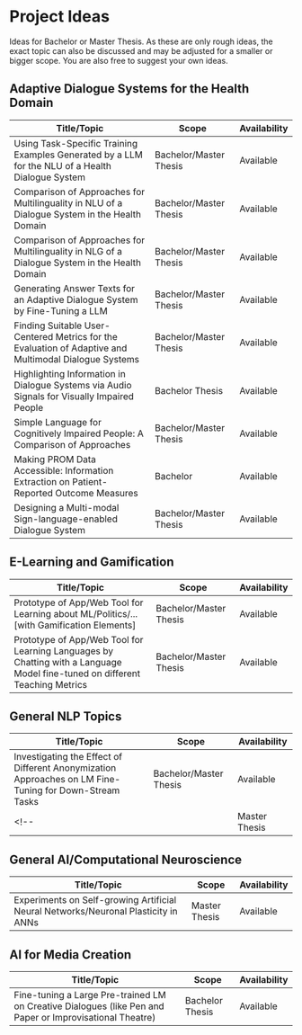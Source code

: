# Project Ideas
Ideas for Bachelor or Master Thesis. As these are only rough ideas, the exact topic can also be discussed and may be adjusted for a smaller or bigger scope. You are also free to suggest your own ideas.


## Adaptive Dialogue Systems for the Health Domain
| Title/Topic | Scope         | Availability |
|-------------|---------------|--------------|
| Using Task-Specific Training Examples Generated by a LLM for the NLU of a Health Dialogue System | Bachelor/Master Thesis | Available    |
| Comparison of Approaches for Multilinguality in NLU of a Dialogue System in the Health Domain | Bachelor/Master Thesis | Available    |
| Comparison of Approaches for Multilinguality in NLG of a Dialogue System in the Health Domain | Bachelor/Master Thesis | Available    |
| Generating Answer Texts for an Adaptive Dialogue System by Fine-Tuning a LLM  | Bachelor/Master Thesis | Available    |
| Finding Suitable User-Centered Metrics for the Evaluation of Adaptive and Multimodal Dialogue Systems | Bachelor/Master Thesis | Available    |
|     Highlighting Information in Dialogue Systems via Audio Signals for Visually Impaired People     | Bachelor Thesis | Available    |
|     Simple Language for Cognitively Impaired People: A Comparison of Approaches     | Bachelor/Master Thesis | Available    |
|     Making PROM Data Accessible: Information Extraction on Patient-Reported Outcome Measures     | Bachelor | Available    |
| Designing a Multi-modal Sign-language-enabled Dialogue System | Bachelor/Master Thesis | Available    |

<!-- |     Making PROM Data Accessible: Implementing a Tool for the Visualization of Extracted Data from Patient-Reported Outcome Measures     | Bachelor Thesis | Available    | -->

## E-Learning and Gamification
| Title/Topic | Scope         | Availability |
|-------------|---------------|--------------|
|      Prototype of App/Web Tool for Learning about ML/Politics/... [with Gamification Elements]    | Bachelor/Master Thesis | Available    |
|     Prototype of App/Web Tool for Learning Languages by Chatting with a Language Model fine-tuned on different Teaching Metrics    | Bachelor/Master Thesis | Available    |


## General NLP Topics
| Title/Topic | Scope         | Availability |
|-------------|---------------|--------------|
| Investigating the Effect of Different Anonymization Approaches on LM Fine-Tuning for Down-Stream Tasks  | Bachelor/Master Thesis | Available    |
<!-- |  | Master Thesis | Available    | -->

## General AI/Computational Neuroscience
| Title/Topic | Scope         | Availability |
|-------------|---------------|--------------|
| Experiments on Self-growing Artificial Neural Networks/Neuronal Plasticity in ANNs | Master Thesis | Available    |

## AI for Media Creation
| Title/Topic | Scope         | Availability |
|-------------|---------------|--------------|
| Fine-tuning a Large Pre-trained LM on Creative Dialogues (like Pen and Paper or Improvisational Theatre) | Bachelor Thesis | Available    |
